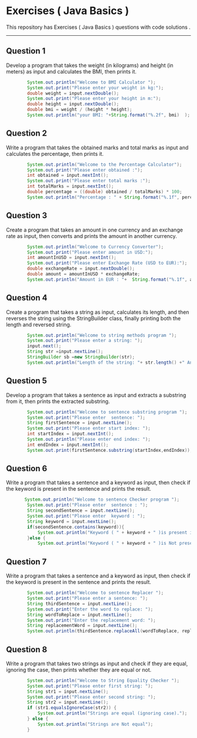# Exercises ( Java Basics ) 

This repository has Exercises ( Java Basics )  questions with code solutions .

---
## Question 1
Develop a program that takes the weight (in kilograms) and height (in meters)
as input and calculates the BMI, then prints it. 

```java
        System.out.println("Welcome to BMI Calculator ");
        System.out.print("Please enter your weight in kg:");
        double weight = input.nextDouble();
        System.out.print("Please enter your height in m:");
        double height = input.nextDouble();
        double bmi = weight / (height * height);
        System.out.println("your BMI: "+String.format("%.2f", bmi)  );
```
## Question 2
Write a program that takes the obtained marks and total marks as input and
calculates the percentage, then prints it. 
```java
        System.out.println("Welcome to the Percentage Calculator");
        System.out.print("Please enter obtained :");
        int obtained = input.nextInt();
        System.out.print("Please enter total marks :");
        int totalMarks = input.nextInt();
        double percentage = ((double) obtained / totalMarks) * 100;
        System.out.println("Percentage : " + String.format("%.1f", percentage)  + "%");
```
## Question 3
Create a program that takes an amount in one currency and an exchange rate
as input, then converts and prints the amount in another currency. 
```java
        System.out.println("Welcome to Currency Converter");
        System.out.print("Please enter amount in USD:");
        int amountInUSD = input.nextInt();
        System.out.print("Please enter Exchange Rate (USD to EUR):");
        double exchangeRate = input.nextDouble();
        double amount = amountInUSD * exchangeRate;
        System.out.println("Amount in EUR : "+  String.format("%.1f", amount) + "%");
```
## Question 4
Create a program that takes a string as input, calculates its length, and then
reverses the string using the StringBuilder class, finally printing both the length and
reversed string. 
```java
        System.out.println("Welcome to string methods program ");
        System.out.print("Please enter a string: ");
        input.next();
        String str =input.nextLine();
        StringBuilder sb =new StringBuilder(str);
        System.out.println("Length of the string: "+ str.length() +" And Reversed string: " + sb.reverse());
```
## Question 5
Develop a program that takes a sentence as input and extracts a substring from
it, then prints the extracted substring. 
```java
        System.out.println("Welcome to sentence substring program ");
        System.out.print("Please enter  sentence: ");
        String firstSentence = input.nextLine();
        System.out.print("Please enter start index: ");
        int startIndex = input.nextInt();
        System.out.println("Please enter end index: ");
        int endIndex = input.nextInt();
        System.out.print(firstSentence.substring(startIndex,endIndex));
```
## Question 6
Write a program that takes a sentence and a keyword as input, then check if
the keyword is present in the sentence and prints the result. 
```java
       System.out.println("Welcome to sentence Checker program ");
        System.out.print("Please enter  sentence : ");
        String secondSentence = input.nextLine();
        System.out.print("Please enter  keyword : ");
        String keyword = input.nextLine();
        if(secondSentence.contains(keyword)){
            System.out.println("Keyword ( " + keyword + " )is present in the sentence.");
        }else {
            System.out.println("Keyword ( " + keyword + " )is Not present in the sentence.");}
```
## Question 7
Write a program that takes a sentence and a keyword as input, then check if
the keyword is present in the sentence and prints the result. 
```java
        System.out.println("Welcome to sentence Replacer ");
        System.out.print("Please enter a sentence: ");
        String thirdSentence = input.nextLine();
        System.out.print("Enter the word to replace: ");
        String wordToReplace = input.nextLine();
        System.out.print("Enter the replacement word: ");
        String replacementWord = input.nextLine();
        System.out.println(thirdSentence.replaceAll(wordToReplace, replacementWord));
```
## Question 8
Write a program that takes two strings as input and check if they are equal,
ignoring the case, then prints whether they are equal or not. 
```java
        System.out.println("Welcome to String Equality Checker ");
        System.out.print("Please enter first string: ");
        String str1 = input.nextLine();
        System.out.print("Please enter second string: ");
        String str2 = input.nextLine();
        if (str1.equalsIgnoreCase(str2)) {
            System.out.println("Strings are equal (ignoring case).");
        } else {
            System.out.println("Strings are Not equal");
        }
```
